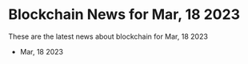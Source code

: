 # Blockchain News for Mar, 18 2023
These are the latest news about blockchain for Mar, 18 2023
- Mar, 18 2023
